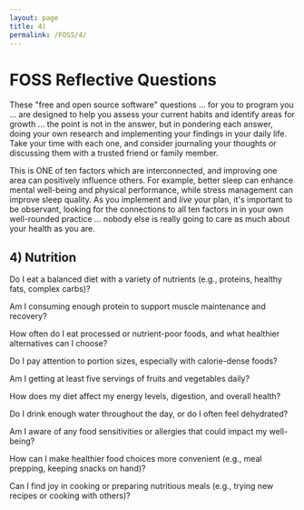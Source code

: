 ```yaml
---
layout: page
title: 4)
permalink: /FOSS/4/
---
```


# FOSS Reflective Questions
These "free and open source software" questions ... for you to program you ... are designed to help you assess your current habits and identify areas for growth ... the point is not in the answer, but in pondering each answer, doing your own research and implementing your findings in your daily life. Take your time with each one, and consider journaling your thoughts or discussing them with a trusted friend or family member.

This is ONE of ten factors which are interconnected, and improving one area can positively influence others. For example, better sleep can enhance mental well-being and physical performance, while stress management can improve sleep quality. As you implement and *live* your plan, it's important to be observant, looking for the connections to all ten factors in in your own well-rounded practice ... nobody else is really going to care as much about your health as you are.

## 4) Nutrition

Do I eat a balanced diet with a variety of nutrients (e.g., proteins, healthy fats, complex carbs)?

Am I consuming enough protein to support muscle maintenance and recovery?

How often do I eat processed or nutrient-poor foods, and what healthier alternatives can I choose?

Do I pay attention to portion sizes, especially with calorie-dense foods?

Am I getting at least five servings of fruits and vegetables daily?

How does my diet affect my energy levels, digestion, and overall health?

Do I drink enough water throughout the day, or do I often feel dehydrated?

Am I aware of any food sensitivities or allergies that could impact my well-being?

How can I make healthier food choices more convenient (e.g., meal prepping, keeping snacks on hand)?

Can I find joy in cooking or preparing nutritious meals (e.g., trying new recipes or cooking with others)?

